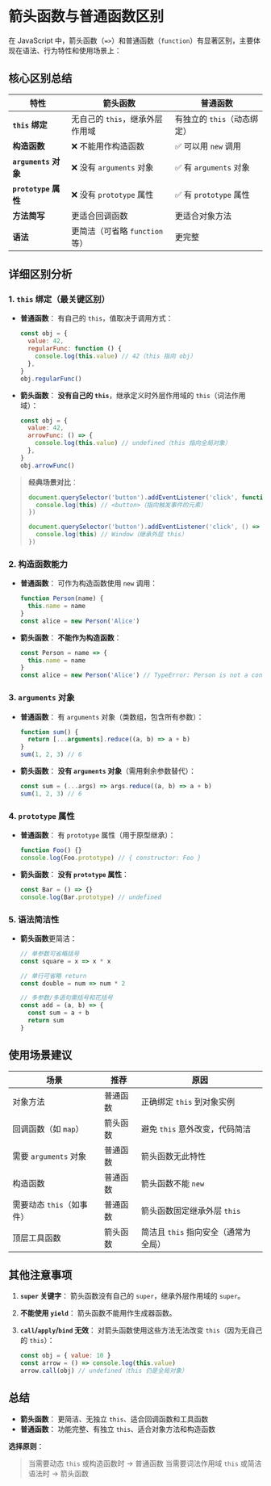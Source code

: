 # 箭头函数与普通函数区别

在 JavaScript 中，箭头函数（`=>`）和普通函数（`function`）有显著区别，主要体现在语法、行为特性和使用场景上：

## **核心区别总结**

| **特性**             | **箭头函数**                    | **普通函数**                |
| -------------------- | ------------------------------- | --------------------------- |
| **`this` 绑定**      | 无自己的 `this`，继承外层作用域 | 有独立的 `this`（动态绑定） |
| **构造函数**         | ❌ 不能用作构造函数             | ✅ 可以用 `new` 调用        |
| **`arguments` 对象** | ❌ 没有 `arguments` 对象        | ✅ 有 `arguments` 对象      |
| **`prototype` 属性** | ❌ 没有 `prototype` 属性        | ✅ 有 `prototype` 属性      |
| **方法简写**         | 更适合回调函数                  | 更适合对象方法              |
| **语法**             | 更简洁（可省略 `function` 等）  | 更完整                      |

## **详细区别分析**

### 1. **`this` 绑定（最关键区别）**

- **普通函数**：
  有自己的 `this`，值取决于调用方式：

  ```javascript
  const obj = {
    value: 42,
    regularFunc: function () {
      console.log(this.value) // 42（this 指向 obj）
    },
  }
  obj.regularFunc()
  ```

- **箭头函数**：
  **没有自己的 `this`**，继承定义时外层作用域的 `this`（词法作用域）：

  ```javascript
  const obj = {
    value: 42,
    arrowFunc: () => {
      console.log(this.value) // undefined（this 指向全局对象）
    },
  }
  obj.arrowFunc()
  ```

> **经典场景对比**：
>
> ```javascript
> document.querySelector('button').addEventListener('click', function () {
>   console.log(this) // <button>（指向触发事件的元素）
> })
>
> document.querySelector('button').addEventListener('click', () => {
>   console.log(this) // Window（继承外层 this）
> })
> ```

### 2. **构造函数能力**

- **普通函数**：
  可作为构造函数使用 `new` 调用：

  ```javascript
  function Person(name) {
    this.name = name
  }
  const alice = new Person('Alice')
  ```

- **箭头函数**：
  **不能作为构造函数**：

  ```javascript
  const Person = name => {
    this.name = name
  }
  const alice = new Person('Alice') // TypeError: Person is not a constructor
  ```

### 3. **`arguments` 对象**

- **普通函数**：
  有 `arguments` 对象（类数组，包含所有参数）：

  ```javascript
  function sum() {
    return [...arguments].reduce((a, b) => a + b)
  }
  sum(1, 2, 3) // 6
  ```

- **箭头函数**：
  **没有 `arguments` 对象**（需用剩余参数替代）：

  ```javascript
  const sum = (...args) => args.reduce((a, b) => a + b)
  sum(1, 2, 3) // 6
  ```

### 4. **`prototype` 属性**

- **普通函数**：
  有 `prototype` 属性（用于原型继承）：

  ```javascript
  function Foo() {}
  console.log(Foo.prototype) // { constructor: Foo }
  ```

- **箭头函数**：
  **没有 `prototype` 属性**：

  ```javascript
  const Bar = () => {}
  console.log(Bar.prototype) // undefined
  ```

### 5. **语法简洁性**

- **箭头函数**更简洁：

  ```javascript
  // 单参数可省略括号
  const square = x => x * x

  // 单行可省略 return
  const double = num => num * 2

  // 多参数/多语句需括号和花括号
  const add = (a, b) => {
    const sum = a + b
    return sum
  }
  ```

## **使用场景建议**

| **场景**                  | **推荐** | **原因**                             |
| ------------------------- | -------- | ------------------------------------ |
| 对象方法                  | 普通函数 | 正确绑定 `this` 到对象实例           |
| 回调函数（如 `map`）      | 箭头函数 | 避免 `this` 意外改变，代码简洁       |
| 需要 `arguments` 对象     | 普通函数 | 箭头函数无此特性                     |
| 构造函数                  | 普通函数 | 箭头函数不能 `new`                   |
| 需要动态 `this`（如事件） | 普通函数 | 箭头函数固定继承外层 `this`          |
| 顶层工具函数              | 箭头函数 | 简洁且 `this` 指向安全（通常为全局） |

## **其他注意事项**

1. **`super` 关键字**：
   箭头函数没有自己的 `super`，继承外层作用域的 `super`。

2. **不能使用 `yield`**：
   箭头函数不能用作生成器函数。

3. **`call`/`apply`/`bind` 无效**：
   对箭头函数使用这些方法无法改变 `this`（因为无自己的 `this`）：

   ```javascript
   const obj = { value: 10 }
   const arrow = () => console.log(this.value)
   arrow.call(obj) // undefined（this 仍是全局对象）
   ```

## **总结**

- **箭头函数**：
  更简洁、无独立 `this`、适合回调函数和工具函数
- **普通函数**：
  功能完整、有独立 `this`、适合对象方法和构造函数

**选择原则**：

> 当需要动态 `this` 或构造函数时 → 普通函数
> 当需要词法作用域 `this` 或简洁语法时 → 箭头函数
